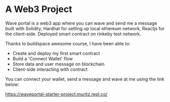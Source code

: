 # A Web3 Project

Wave portal is a web3 app where you can wave and send me a message built with Solidity, Hardhat for setting up local ethereum network, Reactjs for the client-side. Deployed smart contract on rinkeby test network.


Thanks to buildspace awesome course, I have been able to:
  - Create and deploy my first smart contract
  - Build a 'Connect Wallet' flow
  - Store data and user message on blockchain
  - Client-side interacting with contract

You can connect your wallet, send a message and wave at me using the link below:

https://waveportal-starter-project.muritz.repl.co/


